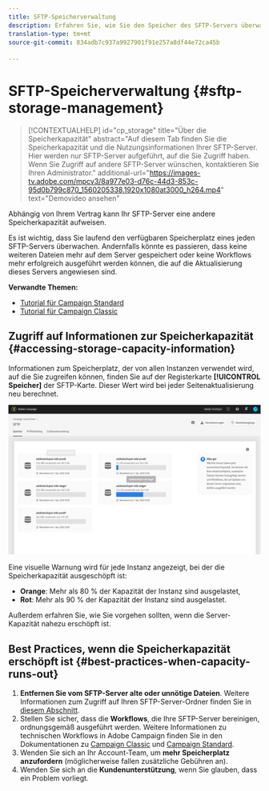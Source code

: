 ```yaml
---
title: SFTP-Speicherverwaltung
description: Erfahren Sie, wie Sie den Speicher des SFTP-Servers überwachen und verwalten.
translation-type: tm+mt
source-git-commit: 834adb7c937a9927901f91e257a8df44e72ca45b

---
```



# SFTP-Speicherverwaltung {#sftp-storage-management}

>[!CONTEXTUALHELP]
>id="cp_storage"
>title="Über die Speicherkapazität"
>abstract="Auf diesem Tab finden Sie die Speicherkapazität und die Nutzungsinformationen Ihrer SFTP-Server. Hier werden nur SFTP-Server aufgeführt, auf die Sie Zugriff haben. Wenn Sie Zugriff auf andere SFTP-Server wünschen, kontaktieren Sie Ihren Administrator."
>additional-url="https://images-tv.adobe.com/mpcv3/8a977e03-d76c-44d3-853c-95d0b799c870_1560205338.1920x1080at3000_h264.mp4" text="Demovideo ansehen"

Abhängig von Ihrem Vertrag kann Ihr SFTP-Server eine andere Speicherkapazität aufweisen.

Es ist wichtig, dass Sie laufend den verfügbaren Speicherplatz eines jeden SFTP-Servers überwachen. Andernfalls könnte es passieren, dass keine weiteren Dateien mehr auf dem Server gespeichert oder keine Workflows mehr erfolgreich ausgeführt werden können, die auf die Aktualisierung dieses Servers angewiesen sind.

**Verwandte Themen:**

* [Tutorial für Campaign Standard](https://docs.adobe.com/content/help/en/campaign-learn/campaign-standard-tutorials/administrating/control-panel/monitoring-server-capacity-whitelisting-adding-ssh-key.html)
* [Tutorial für Campaign Classic](https://docs.adobe.com/content/help/en/campaign-learn/campaign-classic-tutorials/administrating/control-panel-acc/managing-sftp-servers.html)

## Zugriff auf Informationen zur Speicherkapazität {#accessing-storage-capacity-information}

Informationen zum Speicherplatz, der von allen Instanzen verwendet wird, auf die Sie zugreifen können, finden Sie auf der Registerkarte **[!UICONTROL Speicher]** der SFTP-Karte. Dieser Wert wird bei jeder Seitenaktualisierung neu berechnet.

![](assets/control_panel_space.png)

Eine visuelle Warnung wird für jede Instanz angezeigt, bei der die Speicherkapazität ausgeschöpft ist:

* **Orange**: Mehr als 80 % der Kapazität der Instanz sind ausgelastet,
* **Rot**: Mehr als 90 % der Kapazität der Instanz sind ausgelastet.

Außerdem erfahren Sie, wie Sie vorgehen sollten, wenn die Server-Kapazität nahezu erschöpft ist.

## Best Practices, wenn die Speicherkapazität erschöpft ist {#best-practices-when-capacity-runs-out}

1. **Entfernen Sie vom SFTP-Server alte oder unnötige Dateien**. Weitere Informationen zum Zugriff auf Ihren SFTP-Server-Ordner finden Sie in [diesem Abschnitt](../../sftp/using/logging-into-sftp-server.md).
1. Stellen Sie sicher, dass die **Workflows**, die Ihre SFTP-Server bereinigen, ordnungsgemäß ausgeführt werden. Weitere Informationen zu technischen Workflows in Adobe Campaign finden Sie in den Dokumentationen zu [Campaign Classic](https://docs.campaign.adobe.com/doc/AC/en/WKF__General_operation_Building_a_workflow.html#Technical_workflows) und [Campaign Standard](https://helpx.adobe.com/de/campaign/standard/administration/using/technical-workflows.html).
1. Wenden Sie sich an Ihr Account-Team, um **mehr Speicherplatz anzufordern** (möglicherweise fallen zusätzliche Gebühren an).
1. Wenden Sie sich an die **Kundenunterstützung**, wenn Sie glauben, dass ein Problem vorliegt.

